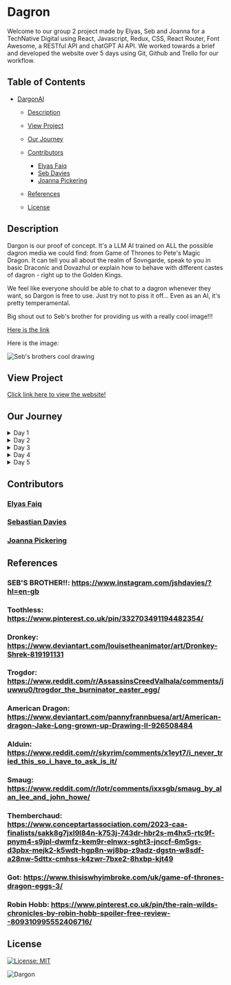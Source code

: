 # Dagron

Welcome to our group 2 project made by Elyas, Seb and Joanna for a TechNative Digital using React, Javascript, Redux, CSS, React Router, Font Awesome, a RESTful API and chatGPT AI API. We worked towards a brief and developed the website over 5 days using Git, Github and Trello for our workflow.

## Table of Contents

- [DargonAI](https://dargon-limited.netlify.app/)

  - [Description](#description)
  - [View Project](#view-project)
  - [Our Journey](#our-journey)
  - [Contributors](#contributing)

    - [Elyas Faiq](#elyas-faiq)
    - [Seb Davies](#seb-davies)
    - [Joanna Pickering](#joanna-pickering)

  - [References](#references)
  - [License](#license)

## Description

Dargon is our proof of concept. It's a LLM AI trained on ALL the possible dagron media we could find: from Game of Thrones to Pete's Magic Dragon. It can tell you all about the realm of Sovngarde, speak to you in basic Draconic and Dovazhul or explain how to behave with different castes of dagron - right up to the Golden Kings.

We feel like everyone should be able to chat to a dagron whenever they want, so Dargon is free to use. Just try not to piss it off... Even as an AI, it's pretty temperamental.

Big shout out to Seb's brother for providing us with a really cool image!!!

[Here is the link](https://www.instagram.com/jshdavies/?hl=en-gb)

Here is the image:

![Seb's brothers cool drawing](https://github.com/technative-academy/dragon/blob/main/public/media/images/products/dragon/seb-bro-dagron.png)

## View Project

[Click link here to view the website!](https://dargon-limited.netlify.app/)

## Our Journey

<details>
<summary>Day 1</summary>
  - We spent the whole day planning our approach, tools, workflow, design and schedule
  - We decided on a mobile-first approach with regards to development
  - Git and Github were set up with rules protecting the main branch
  - We went through the brief developing tasks and prioritising specific parts based on importance 
  - We openly communicated about our strengths and weakenesses to make sure we were working on things we were comfotable with
  - Workflow was based on a bespoke task management system using Trello and a traffic light system to base priority 
  - We decided upon a feedback approach for transparency wherein we did a task and asked for feedback to make sure everyone was on the same page
  - We decide on an all day call due to the complexity of the brief
  - We created a file structure that would be used for the rest of the time
  - Prettier config was set up for consistency amongst codebase structure
  - package.json was developed to hold all dependencies shared
  - Netlify was deployed for live debugging
  - Developed a global CSS that was scaled throughout the project and made design consistent
  - We discussed the schedule for the next few days to discuss deadlines and priority

</details>

<details>
<summary>Day 2</summary>
 - This was the first day where we developed our daily structure for the next couple of days. It would be individual programming in the morning, a lunch break and then group coding in the afternoon.
 - We worked on routing using react-router
 - Header was developed with navigation and logo following brief design
 - Ask page design was developed
 - We created a state management using redux toolkit developing a slice of state and a store with actions and reducers
 - Created an AsyncThunk to connect to chatGPT API for queries
 - Used data from RESTful API to render result cards based on query 
</details>

<details>
<summary>Day 3</summary>
 - Individual programming in the morning was based on page-building
 - A big focus on JSX, component, CSS and design with page development
 - Home page and About page development
 - In the afternoon, we developed a file system for the products page
 - Focused on developing design for products page basing tasks on priority, functionality and   accessability
 - Afterwards we did individual programming based on prefernce and urgence
 - Products data was developed and connected to RESTful API
 - Products page developed with form containing input and button.
 - Product cards were developed to render products.
 - Header was changed to show animated scales to make it more specific to the dragon theme
</details>

<details>
<summary>Day 4</summary>
  - We took a different approach today completely where all day would be group programming
  - We focused on adding to our scalable redux store for the products
  - Products slice was developed together and connected to RESTful API to render appropriate data
  - We fixed filtering using the form and the products slice.
  - Throughout our afternoon we undertook quality assurance by going through the website, codebase and creating tasks based on what would enhance the website. 
  - Fixed header, footer, maintcontent components
  - Styling for homepage, askpage and aboutpage
  - Changed font-family for headers and body text
  - Improved funcionality of form in the askpage by disabling ask button if requirements are violated
  - Fixed navigation on homepage
  - About page tabs fixed 
  - Responsivenses in home page, askpage and aboutpage all fixed
  - Fixed visibility of text in header and menu
  - Refactored code by removing element styles
  - Created a resetState reducer to re-render cards in askpage
  - Added a metadescription to the index.html
</details>

<details>
<summary>Day 5</summary>
  - We continued our quality assurance in the morning with a focus on accessibility, the prdoucts page, product card and refacotring
  - We updated design for the products page and products fornn and made it according to the brief
  - Siteheader element css was removed styles were updated
  - Homepage changed image and spacing
  - Index.css updated buttons globally
  - Product card design were fixed to give a 3d view
  - Fixed askpage rendeering when navigating away by implementing a useffect to handle side effects
</details>

## Contributors

### [Elyas Faiq](https://github.com/BlueElyas)

### [Sebastian Davies](https://github.com/Sebbybobbler)

### [Joanna Pickering](https://github.com/Jo-Pickering)

## References

### SEB'S BROTHER!!: https://www.instagram.com/jshdavies/?hl=en-gb

### Toothless: https://www.pinterest.co.uk/pin/332703491194482354/

### Dronkey: https://www.deviantart.com/louisetheanimator/art/Dronkey-Shrek-819191131

### Trogdor: https://www.reddit.com/r/AssassinsCreedValhala/comments/juwwu0/trogdor_the_burninator_easter_egg/

### American Dragon: https://www.deviantart.com/pannyfrannbuesa/art/American-dragon-Jake-Long-grown-up-Drawing-II-926508484

### Alduin: https://www.reddit.com/r/skyrim/comments/x1eyt7/i_never_tried_this_so_i_have_to_ask_is_it/

### Smaug: https://www.reddit.com/r/lotr/comments/ixxsgb/smaug_by_alan_lee_and_john_howe/

### Themberchaud: https://www.conceptartassociation.com/2023-caa-finalists/sakk8g7jxl9l84n-k753j-743dr-hbr2s-m4hx5-rtc9f-pnym4-s9jpl-dwmfz-kem9r-elnwx-sght3-jnccf-6m5gs-d3pbx-mejk2-k5wdt-hgp8n-wj8bp-z9adz-dgstn-w8sdf-a28nw-5dttx-cmhss-k4zwr-7bxe2-8hxbp-kjt49

### Got: https://www.thisiswhyimbroke.com/uk/game-of-thrones-dragon-eggs-3/

### Robin Hobb: https://www.pinterest.co.uk/pin/the-rain-wilds-chronicles-by-robin-hobb-spoiler-free-review--809310995552406716/

## License

[![License: MIT](https://img.shields.io/badge/License-MIT-yellow.svg)](https://opensource.org/licenses/MIT)

![Dargon](https://github.com/technative-academy/dragon/blob/ae14e3694d0300f6a5999a273ea8da465b27e88b/public/assets/dargon2.png)
